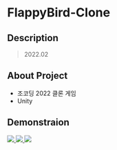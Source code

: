# FlappyBird-Clone

## Description

> 2022.02

## About Project

* 조코딩 2022 클론 게임
* Unity

## Demonstraion
<a href="#"><img src='./img/Scenes.gif'>
  <a href="#"><img src='./img/Start.gif'>
    <a href="#"><img src='./img/GameOver.gif'>
  
